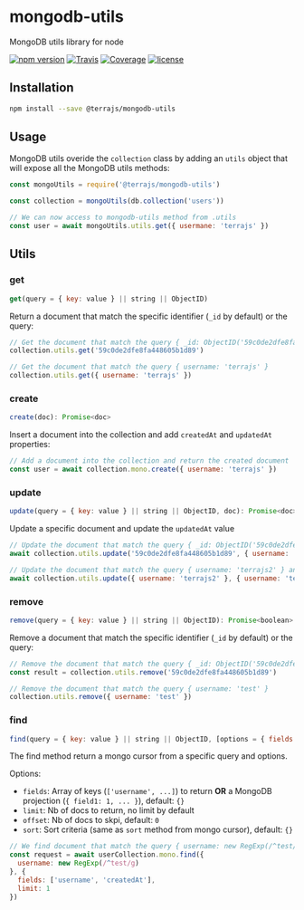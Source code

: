 # mongodb-utils

MongoDB utils library for node

[![npm version](https://img.shields.io/npm/v/@terrajs/mongodb-utils.svg)](https://www.npmjs.com/package/@terrajs/mongodb-utils)
[![Travis](https://img.shields.io/travis/terrajs/mongodb-utils/master.svg)](https://travis-ci.org/terrajs/mongodb-utils)
[![Coverage](https://img.shields.io/codecov/c/github/terrajs/mongodb-utils/master.svg)](https://codecov.io/gh/terrajs/mongodb-utils.js)
[![license](https://img.shields.io/github/license/terrajs/mongodb-utils.svg)](https://github.com/terrajs/mongodb-utils/blob/master/LICENSE)

## Installation

```bash
npm install --save @terrajs/mongodb-utils
```

## Usage

MongoDB utils overide the `collection` class by adding an `utils` object that will expose all the MongoDB utils methods:

```js
const mongoUtils = require('@terrajs/mongodb-utils')

const collection = mongoUtils(db.collection('users'))

// We can now access to mongodb-utils method from .utils
const user = await mongoUtils.utils.get({ usermane: 'terrajs' })
```

## Utils

### get

```js
get(query = { key: value } || string || ObjectID)
```

Return a document that match the specific identifier (`_id` by default) or the query:

```js
// Get the document that match the query { _id: ObjectID('59c0de2dfe8fa448605b1d89') }
collection.utils.get('59c0de2dfe8fa448605b1d89')

// Get the document that match the query { username: 'terrajs' }
collection.utils.get({ username: 'terrajs' })
```

### create

```js
create(doc): Promise<doc>
```

Insert a document into the collection and add `createdAt` and `updatedAt` properties:

```js
// Add a document into the collection and return the created document
const user = await collection.mono.create({ username: 'terrajs' })
```

### update

```js
update(query = { key: value } || string || ObjectID, doc): Promise<doc>
```

Update a specific document and update the `updatedAt` value

```js
// Update the document that match the query { _id: ObjectID('59c0de2dfe8fa448605b1d89') } and update its username
await collection.utils.update('59c0de2dfe8fa448605b1d89', { username: 'terrajs2' })

// Update the document that match the query { username: 'terrajs2' } and update its username
await collection.utils.update({ username: 'terrajs2' }, { username: 'terrajs' })
```

### remove

```js
remove(query = { key: value } || string || ObjectID): Promise<boolean>
```

Remove a document that match the specific identifier (`_id` by default) or the query:

```js
// Remove the document that match the query { _id: ObjectID('59c0de2dfe8fa448605b1d89') }
const result = collection.utils.remove('59c0de2dfe8fa448605b1d89')

// Remove the document that match the query { username: 'test' }
collection.utils.remove({ username: 'test' })
```

### find

```js
find(query = { key: value } || string || ObjectID, [options = { fields: ..., limit: ..., offset: ..., sort: ... }]): Promise<cursor>
```
The find method return a mongo cursor from a specific query and options.

Options:
  - `fields`: Array of keys (`['username', ...]`) to return **OR** a MongoDB projection (`{ field1: 1, ... }`), default: `{}`
  - `limit`: Nb of docs to return, no limit by default
  - `offset`: Nb of docs to skpi, default: `0`
  - `sort`: Sort criteria (same as `sort` method from mongo cursor), default: `{}`

```js
// We find document that match the query { username: new RegExp(/^test/g) }, options with { username: 1, createdAt: 1 } projection and limit at 1 element
const request = await userCollection.mono.find({
  username: new RegExp(/^test/g)
}, {
  fields: ['username', 'createdAt'],
  limit: 1
})
```

